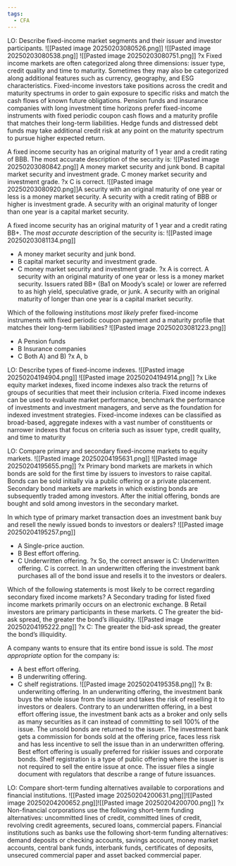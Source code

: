 ```yaml
---
tags:
  - CFA
---
```

LO: Describe fixed-income market segments and their issuer and investor participants. 
![[Pasted image 20250203080526.png]]
![[Pasted image 20250203080538.png]]
![[Pasted image 20250203080751.png]]
?x
Fixed income markets are often categorized along three dimensions: issuer type, credit quality and time to maturity. Sometimes they may also be categorized along additional features such as currency, geography, and ESG characteristics.
Fixed-income investors take positions across the credit and maturity spectrums in order to gain exposure to specific risks and match the cash flows of known future obligations. 
Pension funds and insurance companies with long investment time horizons prefer fixed-income instruments with fixed periodic coupon cash flows and a maturity profile that matches their long-term liabilities. Hedge funds and distressed debt funds may take additional credit risk at any point on the maturity spectrum to pursue higher expected return.


A fixed income security has an original maturity of 1 year and a credit rating of BBB. The most accurate description of the security is:
![[Pasted image 20250203080842.png]]
A money market security and junk bond.
B capital market security and investment grade.
C money market security and investment grade.
?x
C is correct. 
![[Pasted image 20250203080920.png]]A security with an original maturity of one year or less is a money market security. A security with a credit rating of BBB or higher is investment grade. A security with an original maturity of longer than one year is a capital market security.


A fixed income security has an original maturity of 1 year and a credit rating BB+. The _most accurate_ description of the security is:
![[Pasted image 20250203081134.png]]
- A money market security and junk bond.
- B    capital market security and investment grade.
- C    money market security and investment grade.
?x
A is correct. A security with an original maturity of one year or less is a money market security. Issuers rated BB+ (Ba1 on Moody’s scale) or lower are referred to as high yield, speculative grade, or junk. A security with an original maturity of longer than one year is a capital market security.


Which of the following institutions _most likely_ prefer fixed-income instruments with fixed periodic coupon payment and a maturity profile that matches their long-term liabilities?
![[Pasted image 20250203081223.png]]
- A    Pension funds
- B    Insurance companies
- C    Both A) and B)
?x
A, b

LO: Describe types of fixed-income indexes. 
![[Pasted image 20250204194904.png]]
![[Pasted image 20250204194914.png]]
?x
Like equity market indexes, fixed income indexes also track the returns of groups of securities that meet their inclusion criteria. Fixed income indexes can be used to evaluate market performance, benchmark the performance of investments and investment managers, and serve as the foundation for indexed investment strategies. Fixed-income indexes can be classified as broad-based, aggregate indexes with a vast number of constituents or narrower indexes that focus on criteria such as issuer type, credit quality, and time to maturity

LO: Compare primary and secondary fixed-income markets to equity markets. 
![[Pasted image 20250204195631.png]]
![[Pasted image 20250204195655.png]]
?x
Primary bond markets are markets in which bonds are sold for the first time by issuers to investors to raise capital. Bonds can be sold initially via a public offering or a private placement. Secondary bond markets are markets in which existing bonds are subsequently traded among investors. After the initial offering, bonds are bought and sold among investors in the secondary market.


In which type of primary market transaction does an investment bank buy and resell the newly issued bonds to investors or dealers?
![[Pasted image 20250204195257.png]]
- A Single-price auction.
- B Best effort offering.
- C Underwritten offering.
?x
So, the correct answer is C: Underwritten offering. C is correct. In an underwritten offering the investment bank purchases all of the bond issue and resells it to the investors or dealers.



Which of the following statements is most likely to be correct regarding secondary fixed income markets?
A Secondary trading for listed fixed income markets primarily occurs on an electronic exchange.
B Retail investors are primary participants in these markets.
C The greater the bid-ask spread, the greater the bond’s illiquidity.
![[Pasted image 20250204195222.png]]
?x
C: The greater the bid-ask spread, the greater the bond’s illiquidity.

A company wants to ensure that its entire bond issue is sold. The _most appropriate_ option for the company is:
- A    best effort offering.
- B    underwriting offering.
- C    shelf registrations.
![[Pasted image 20250204195358.png]]
?x
B: underwriting offering.  In an underwriting offering, the investment bank buys the whole issue from the issuer and takes the risk of reselling it to investors or dealers. Contrary to an underwritten offering, in a best effort offering issue, the investment bank acts as a broker and only sells as many securities as it can instead of committing to sell 100% of the issue. The unsold bonds are returned to the issuer. The investment bank gets a commission for bonds sold at the offering price, faces less risk and has less incentive to sell the issue than in an underwritten offering. Best effort offering is usually preferred for riskier issues and corporate bonds. Shelf registration is a type of public offering where the issuer is not required to sell the entire issue at once. The issuer files a single document with regulators that describe a range of future issuances.


LO: Compare short-term funding alternatives available to corporations and financial institutions. 
![[Pasted image 20250204200631.png]]![[Pasted image 20250204200652.png]]![[Pasted image 20250204200700.png]]
?x
Non-financial corporations use the following short-term funding alternatives: uncommitted lines of credit, committed lines of credit, revolving credit agreements, secured loans, commercial papers. Financial institutions such as banks use the following short-term funding alternatives: demand deposits or checking accounts, savings account, money market accounts, central bank funds, interbank funds, certificates of deposits, unsecured commercial paper and asset backed commercial paper.






